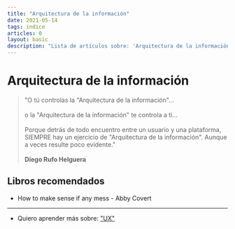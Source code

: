 ```yaml
---
title: "Arquitectura de la información"
date: 2021-05-14
tags: indice
articles: 0
layout: basic
description: "Lista de artículos sobre: 'Arquitectura de la información'."
---
```


# Arquitectura de la información

> "O tú controlas la "Arquitectura de la información"...\
>\
> o la "Arquitectura de la información" te controla a ti...\
>\
> Porque detrás de todo encuentro entre un usuario y una plataforma, SIEMPRE hay un ejercicio de "Arquitectura de la información". Aunque a veces resulte poco evidente."\
>\
> **Diego Rufo Helguera**

## Libros recomendados

- How to make sense if any mess - Abby Covert

***

- Quiero aprender más sobre: ["UX"](ux)

